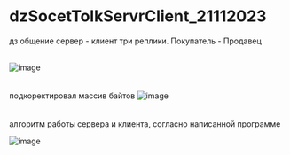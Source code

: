 # dzSocetTolkServrClient_21112023
 дз общение сервер - клиент  три реплики. Покупатель - Продавец
<br>
<br>

![image](https://github.com/fishman123456/dzSocetTolkServrClient_21112023/assets/106389581/8512b19f-3277-4258-9959-a7266d3a416b)
<br> <br> <br>
подкоректировал массив байтов
![image](https://github.com/fishman123456/dzSocetTolkServrClient_21112023/assets/106389581/737099eb-bc80-4f17-9f26-37eb300dbced)
<br> <br> <br>
алгоритм работы сервера и клиента, согласно написанной программе

![image](https://github.com/fishman123456/dzSocetTolkServrClient_21112023/assets/106389581/ce9c0924-c0ba-4dab-9af1-3b7dbb035e2c)



